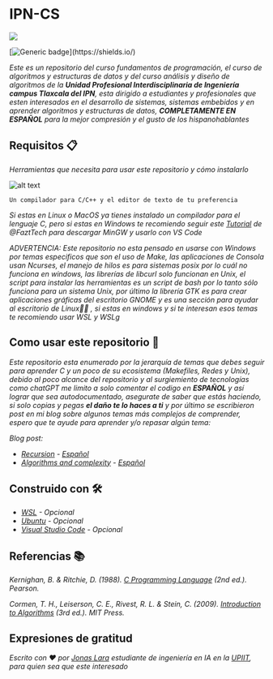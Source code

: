 # IPN-CS

![](/00.-Sources/Ipn.svg)

[![Generic badge](https://img.shields.io/badge/Made%20with-C-rgb(1,143,204).svg)](https://shields.io/)

_Este es un repositorio del curso fundamentos de programación, el curso de algoritmos y estructuras de datos y del curso análisis y diseño de algoritmos de la  **Unidad Profesional Interdisciplinaria de Ingeniería campus Tlaxcala del IPN**, esta dirigido a estudiantes y profesionales que esten interesados en el desarrollo de sistemas, sistemas embebidos y en aprender algoritmos y estructuras de datos, **COMPLETAMENTE EN ESPAÑOL** para la mejor compresión y el gusto de los hispanohablantes_

## Requisitos 📋

_Herramientas que necesita para usar este repositorio y cómo instalarlo_

![alt text](/00.-Sources/vs.png)

```
Un compilador para C/C++ y el editor de texto de tu preferencia
```

_Si estas en Linux o MacOS ya tienes instalado un compilador para el lenguaje C, pero si estas en Windows te recomiendo seguir este [Tutorial](https://www.youtube.com/watch?v=v3ENcQpoA5A) de @FaztTech para descargar MinGW y usarlo con VS Code_

_ADVERTENCIA: Este repositorio no esta pensado en usarse con Windows por temas especificos que son el uso de Make, las aplicaciones de Consola usan Ncurses, el manejo de hilos es para sistemas posix por lo cuál no funciona en windows, las librerías de libcurl solo funcionan en Unix, el script para instalar las herramientas es un script de bash por lo tanto sólo funciona para un sistema Unix, por último la librería GTK es para crear aplicaciones gráficas del escritorio GNOME y es una sección para ayudar al escritorio de Linux🤷‍♂️ , si estas en windows y si te interesan esos temas te recomiendo usar WSL y WSLg_

## Como usar este repositorio 🔧

_Este repositorio esta enumerado por la jerarquía de temas que debes seguir para aprender C y un poco de su ecosistema (Makefiles, Redes y Unix), debido al poco alcance del repositorio y al surgiemiento de tecnologías como chatGPT me limito a solo comentar el codigo en **ESPAÑOL** y así lograr que sea autodocumentado, asegurate de saber que estás haciendo, si solo copias y pegas **el daño te lo haces a ti** y por último se escribieron post en mi blog sobre algunos temas más complejos de comprender, espero que te ayude para aprender y/o repasar algún tema:_

_Blog post:_
- _[Recursion](https://jonas1ara.github.io/posts/algorithms-and-complexity/) - [Español](https://github.com/jonas1ara/IPN-CS/tree/master/09.-Recursi%C3%B3n)_
- _[Algorithms and complexity](https://jonas1ara.github.io/posts/recursion/) - [Español](https://github.com/jonas1ara/IPN-CS/tree/master/10.-Algoritmos)_

## Construido con 🛠️

* _[WSL](https://learn.microsoft.com/en-us/windows/wsl/install) - Opcional_
* _[Ubuntu](https://ubuntu.com/) - Opcional_
* _[Visual Studio Code](https://code.visualstudio.com/) - Opcional_

## Referencias 📚

_Kernighan, B. & Ritchie, D. (1988). [C Programming Language](https://www.amazon.com/Programming-Language-2nd-Brian-Kernighan/dp/0131103628/ref=sr_1_1?dchild=1&keywords=language+c+dennis&qid=1618383287&sr=8-1) (2nd ed.). Pearson._

_Cormen, T. H., Leiserson, C. E., Rivest, R. L. & Stein, C. (2009). [Introduction to Algorithms](https://www.amazon.com/Introduction-Algorithms-3rd-MIT-Press/dp/0262033844) (3rd ed.). MIT Press._

## Expresiones de gratitud

_Escrito con ❤️ por [Jonas Lara](https://medium.com/@jonas_lara) estudiante de ingeniería en IA en la [UPIIT](https://www.upiit.ipn.mx/), para quien sea que este interesado_

